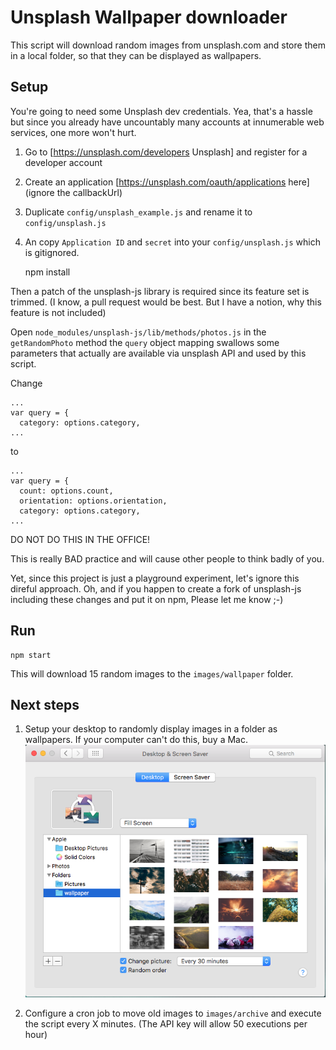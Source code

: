 # Unsplash Wallpaper downloader

This script will download random images from unsplash.com 
and store them in a local folder, so that they can be displayed as wallpapers.
 
 
## Setup
 
You're going to need some Unsplash dev credentials. 
Yea, that's a hassle but since you already have uncountably many accounts
at innumerable web services, one more won't hurt.
 
1. Go to [https://unsplash.com/developers Unsplash] and register for a developer account
2. Create an application [https://unsplash.com/oauth/applications here] (ignore the callbackUrl)
3. Duplicate `config/unsplash_example.js` and rename it to `config/unsplash.js`
3. An copy `Application ID` and `secret` into your `config/unsplash.js` which is gitignored.
 
    npm install
    
Then a patch of the unsplash-js library is required since its feature set is trimmed. 
(I know, a pull request would be best. But I have a notion, why this feature is not included)


Open `node_modules/unsplash-js/lib/methods/photos.js` in the `getRandomPhoto` method the `query` object mapping 
swallows some parameters that actually are available via unsplash API and used by this script.

Change
 
    ...
    var query = {
      category: options.category,
    ...  

to

    ...
    var query = {
      count: options.count,
      orientation: options.orientation,
      category: options.category,
    ...  

DO NOT DO THIS IN THE OFFICE!

This is really BAD practice and will cause other people to think badly of you.
 
Yet, since this project is just a playground experiment, let's ignore this direful approach. 
Oh, and if you happen to create a fork of unsplash-js including these changes and put it on npm, Please let me know ;-)
 

## Run

    npm start

This will download 15 random images to the `images/wallpaper` folder.


## Next steps

1. Setup your desktop to randomly display images in a folder as wallpapers. If your computer can't do this, buy a Mac.
![Select the wallpaper folder in System Preferences - Desktop and Screen Saver](./doc/osx-display-settings.png "System Preferences - Desktop and Screen Saver")


2. Configure a cron job to move old images to `images/archive` and execute the script every X minutes. (The API key will allow 50 executions per hour)